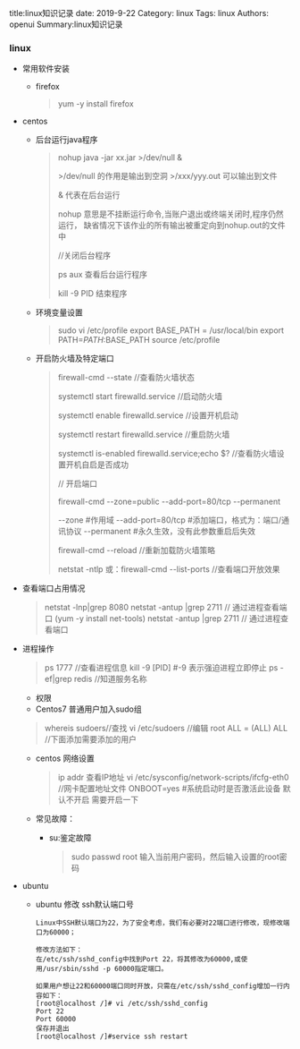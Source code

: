 title:linux知识记录
date: 2019-9-22
Category: linux
Tags: linux
Authors: openui
Summary:linux知识记录

### linux

* 常用软件安装

  * firefox

    >  yum -y install firefox 

* centos

  * 后台运行java程序

  	> nohup java -jar xx.jar >/dev/null  & 
    >
    >  \>/dev/null  的作用是输出到空洞  \>/xxx/yyy.out 可以输出到文件
    >
    >  & 代表在后台运行 
    >
    >  nohup 意思是不挂断运行命令,当账户退出或终端关闭时,程序仍然运行， 缺省情况下该作业的所有输出被重定向到nohup.out的文件中 
    >
    > //关闭后台程序
    >
    >  ps aux 查看后台运行程序
    >
    >   kill -9 PID 结束程序
    
  * 环境变量设置
  
    > sudo vi /etc/profile
    > export BASE_PATH = /usr/local/bin
    > export PATH=$PATH:$BASE_PATH 
    > source /etc/profile
  
  * 开启防火墙及特定端口
  
    > firewall-cmd --state //查看防火墙状态
    >
    > systemctl start firewalld.service //启动防火墙
    >
    > systemctl enable firewalld.service  //设置开机启动
    >
    > systemctl restart firewalld.service  //重启防火墙
    >
    > systemctl is-enabled firewalld.service;echo $? //查看防火墙设置开机自启是否成功
    >
    > // 开启端口
    >
    > firewall-cmd --zone=public --add-port=80/tcp --permanent
    >
    > --zone #作用域
    > --add-port=80/tcp  #添加端口，格式为：端口/通讯协议
    > --permanent   #永久生效，没有此参数重启后失效
    >
    > firewall-cmd --reload //重新加载防火墙策略
    >
    > netstat -ntlp
    > 或：firewall-cmd --list-ports //查看端口开放效果
  
* 查看端口占用情况
  
  
  > netstat -lnp|grep 8080 
  > netstat -antup |grep 2711 // 通过进程查看端口
  > (yum -y install net-tools)
  > netstat -antup |grep 2711 // 通过进程查看端口


* 进程操作
  > ps 1777 //查看进程信息
  > kill -9 [PID]  #-9 表示强迫进程立即停止
  > ps -ef|grep redis //知道服务名称

  * 权限
   * Centos7 普通用户加入sudo组
   > whereis sudoers//查找
   > vi /etc/sudoers //编辑
   > root ALL = (ALL) ALL //下面添加需要添加的用户

  * centos 网络设置
    
    > ip addr 查看IP地址
    > vi /etc/sysconfig/network-scripts/ifcfg-eth0  //网卡配置地址文件
    > ONBOOT=yes   #系统启动时是否激活此设备 默认不开启 需要开启一下

  * 常见故障：
  
    * su:鉴定故障
      >  sudo passwd root
      > 输入当前用户密码，然后输入设置的root密码

* ubuntu

  * ubuntu 修改 ssh默认端口号
  
    ```
    Linux中SSH默认端口为22，为了安全考虑，我们有必要对22端口进行修改，现修改端口为60000；
    
    修改方法如下：
    在/etc/ssh/sshd_config中找到Port 22，将其修改为60000,或使用/usr/sbin/sshd -p 60000指定端口。
    
    如果用户想让22和60000端口同时开放，只需在/etc/ssh/sshd_config增加一行内容如下：
    [root@localhost /]# vi /etc/ssh/sshd_config
    Port 22
    Port 60000
    保存并退出
    [root@localhost /]#service ssh restart
    ```
  
    
  